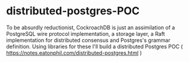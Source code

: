 # distributed-postgres-POC
To be absurdly reductionist, CockroachDB is just an assimilation of a PostgreSQL wire protocol implementation, a storage layer, a Raft implementation for distributed consensus and Postgres's  grammar definition. Using libraries for these I'll build a distributed Postgres POC  ( https://notes.eatonphil.com/distributed-postgres.html )
